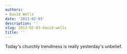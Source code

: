 ```yaml
---
authors:
- David Wells
date: '2013-02-03'
description: ''
slug: 2013-02-03-david-wells
title: ''
---
```

Today's churchly trendiness is really yesterday's unbelief.



